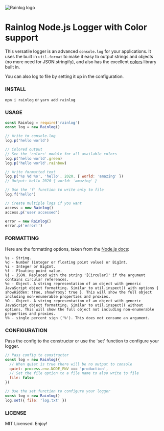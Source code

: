 ![Rainlog logo](https://s3.amazonaws.com/7ino/1539491283_rainlog-logo.png)

# Rainlog Node.js Logger with Color support

This versatile logger is an advanced ```console.log``` for your applications. It uses the built in ```util.format``` to make it easy to output strings and objects (no more need for JSON.stringify), and also has the excellent [colors](https://github.com/Marak/colors.js) library built in.

You can also log to file by setting it up in the configuration.

### INSTALL
```npm i rainlog``` or ```yarn add rainlog```

### USAGE
```javascript
const Rainlog = require('rainlog')
const log = new Rainlog()

// Write to console.log
log.p('hello world')

// Colored output
// See the 'colors' module for all available colors
log.p('hello world'.green)
log.p('hello world'.rainbow)

// Write formatted text
log.p('%s %d %o', 'hello', 2020, { world: 'amazing' })
// Output: hello 2020 { world: 'amazing' }

// Use the 'f' function to write only to file
log.f('hello')

// Create multiple logs if you want
access = new Rainlog()
access.p('user accessed')

error = new Rainlog()
error.p('error!')
```

### FORMATTING
Here are the formatting options, taken from the [Node.js docs](https://nodejs.org/api/util.html#util_util_format_format_args):
```
%s - String.
%d - Number (integer or floating point value) or BigInt.
%i - Integer or BigInt.
%f - Floating point value.
%j - JSON. Replaced with the string '[Circular]' if the argument contains circular references.
%o - Object. A string representation of an object with generic JavaScript object formatting. Similar to util.inspect() with options { showHidden: true, showProxy: true }. This will show the full object including non-enumerable properties and proxies.
%O - Object. A string representation of an object with generic JavaScript object formatting. Similar to util.inspect() without options. This will show the full object not including non-enumerable properties and proxies.
%% - single percent sign ('%'). This does not consume an argument.
```

### CONFIGURATION
Pass the config to the constructor or use the 'set' function to configure your logger.
```javascript
// Pass config to constructor
const log = new Rainlog({
  // When quiet is true there will be no output to console
  quiet: process.env.NODE_ENV === 'production',
  // Set the file option to a file name to also write to file
  file: false
})

// Use the set function to configure your logger
const log = new Rainlog()
log.set({ file: 'log.txt' })
```

### LICENSE
MIT Licensed. Enjoy!
